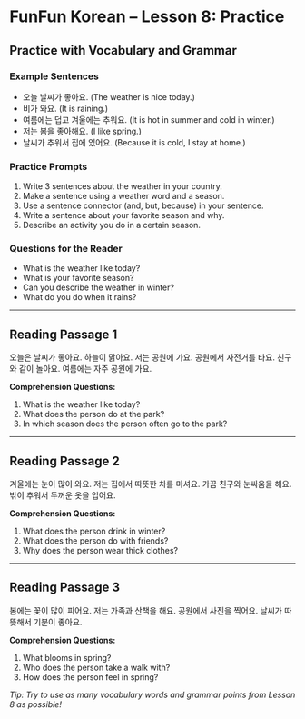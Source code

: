 # FunFun Korean – Lesson 8: Practice

## Practice with Vocabulary and Grammar

### Example Sentences
- 오늘 날씨가 좋아요. (The weather is nice today.)
- 비가 와요. (It is raining.)
- 여름에는 덥고 겨울에는 추워요. (It is hot in summer and cold in winter.)
- 저는 봄을 좋아해요. (I like spring.)
- 날씨가 추워서 집에 있어요. (Because it is cold, I stay at home.)

### Practice Prompts
1. Write 3 sentences about the weather in your country.
2. Make a sentence using a weather word and a season.
3. Use a sentence connector (and, but, because) in your sentence.
4. Write a sentence about your favorite season and why.
5. Describe an activity you do in a certain season.

### Questions for the Reader
- What is the weather like today?
- What is your favorite season?
- Can you describe the weather in winter?
- What do you do when it rains?

---

## Reading Passage 1

오늘은 날씨가 좋아요. 하늘이 맑아요. 저는 공원에 가요. 공원에서 자전거를 타요. 친구와 같이 놀아요. 여름에는 자주 공원에 가요.

**Comprehension Questions:**
1. What is the weather like today?
2. What does the person do at the park?
3. In which season does the person often go to the park?

---

## Reading Passage 2

겨울에는 눈이 많이 와요. 저는 집에서 따뜻한 차를 마셔요. 가끔 친구와 눈싸움을 해요. 밖이 추워서 두꺼운 옷을 입어요.

**Comprehension Questions:**
1. What does the person drink in winter?
2. What does the person do with friends?
3. Why does the person wear thick clothes?

---

## Reading Passage 3

봄에는 꽃이 많이 피어요. 저는 가족과 산책을 해요. 공원에서 사진을 찍어요. 날씨가 따뜻해서 기분이 좋아요.

**Comprehension Questions:**
1. What blooms in spring?
2. Who does the person take a walk with?
3. How does the person feel in spring?

*Tip: Try to use as many vocabulary words and grammar points from Lesson 8 as possible!*
